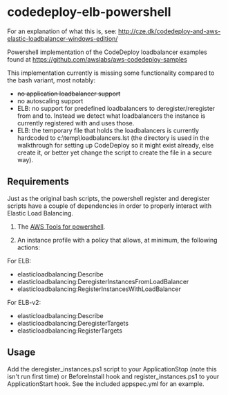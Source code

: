 # codedeploy-elb-powershell

For an explanation of what this is, see: http://cze.dk/codedeploy-and-aws-elastic-loadbalancer-windows-edition/

Powershell implementation of the CodeDeploy loadbalancer examples found at https://github.com/awslabs/aws-codedeploy-samples

This implementation currently is missing some functionality compared to the bash variant, most notably:

* ~~no application loadbalancer support~~
* no autoscaling support
* ELB: no support for predefined loadbalancers to deregister/reregister from and to. Instead we detect what loadbalancers the instance is currently registered with and uses those.
* ELB: the temporary file that holds the loadbalancers is currently hardcoded to c:\temp\loadbalancers.lst (the directory is used in the walkthrough for setting up CodeDeploy so it might exist already, else create it, or better yet change the script to create the file in a secure way).

## Requirements

Just as the original bash scripts, the powershell register and deregister scripts have a couple of dependencies in order to properly interact with Elastic Load Balancing.

1. The [AWS Tools for powershell](https://aws.amazon.com/powershell/).  

2. An instance profile with a policy that allows, at minimum, the following actions:

For ELB:
- elasticloadbalancing:Describe
- elasticloadbalancing:DeregisterInstancesFromLoadBalancer
- elasticloadbalancing:RegisterInstancesWithLoadBalancer

For ELB-v2:
- elasticloadbalancing:Describe
- elasticloadbalancing:DeregisterTargets
- elasticloadbalancing:RegisterTargets

## Usage

Add the deregister_instances.ps1 script to your ApplicationStop (note this isn't run first time) or BeforeInstall hook and register_instances.ps1 to your ApplicationStart hook. See the included appspec.yml for an example.

